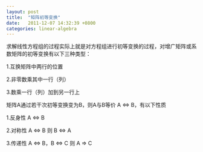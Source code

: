 ```yaml
---
layout: post
title:  "矩阵初等变换"
date:   2011-12-07 14:32:39 +0800
categories: linear-algebra
---
```


求解线性方程组的过程实际上就是对方程组进行初等变换的过程，对增广矩阵或系数矩阵的初等变换有以下三种类型：

1.互换矩阵中两行的位置

2.非零数乘其中一行（列）

3.数乘一行（列）加到另一行上

矩阵A通过若干次初等变换变为B，则A与B等价 A ⇔ B，有以下性质

1.反身性 A ⇔ B 

2.对称性 A ⇔ B 则 B ⇔ A 

3.传递性 A ⇔ B，B ⇔ C 则 A ⇒ C 

